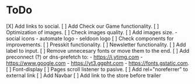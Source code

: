 # ToDo

[X] Add links to social.
[ ] Add Check our Game functionality.
[ ] Optimization of images.
[ ] Check images quality.
[ ] Add images size.
    - social icons
    - automate logo
    - seldoon logo
[ ] Check components for improvements.
[ ] Presskit functionality.
[ ] Newsletter functionality.
[ ] Add label to input.
[ ] Remove unnecesary fonts or move them to the end.
[ ] Add preconnect (?) or dns-prefetch to:
    - https://i.ytimg.com
    - https://www.google.com
    - https://yt3.ggpht.com
    - https://fonts.gstatic.com.
[ ] Font-display
[ ] Pages scroll listener to pasive.
[ ] Add rel="noreferrer" to external link
[ ] Add Navbar
[ ] Add link to the store before trailer